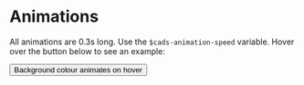 # Animations

All animations are 0.3s long. Use the `$cads-animation-speed` variable. Hover over the button below to see an example:

<button class="cads-button">Background colour animates on hover</button>
